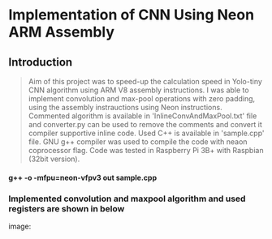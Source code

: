 # Implementation of CNN Using Neon ARM Assembly 
## Introduction
> Aim of this project was to speed-up the calculation speed in Yolo-tiny CNN algorithm using ARM V8 assembly instructions. I was able to implement convolution and max-pool operations with zero padding, using the assembly instrauctions using Neon instructions. Commented algorithm is available in 'InlineConvAndMaxPool.txt' file and converter.py can be used to remove the comments and convert it compiler supportive inline code. Used C++ is available in 'sample.cpp' file. GNU g++ compiler was used to compile the code with neaon coprocessor flag. Code was tested in Raspberry Pi 3B+ with Raspbian (32bit version). 

#### g++ -o -mfpu=neon-vfpv3 out sample.cpp

### Implemented convolution and maxpool algorithm and used registers are shown in below

image: 
